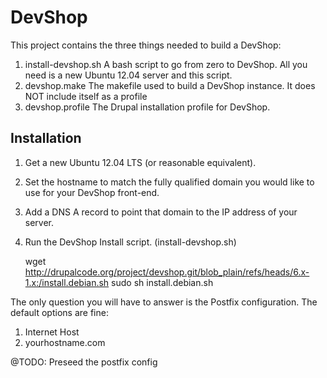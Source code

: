 
DevShop
=======

This project contains the three things needed to build a DevShop:

1. install-devshop.sh
  A bash script to go from zero to DevShop.  All you need is a new Ubuntu
  12.04 server and this script.
2. devshop.make
  The makefile used to build a DevShop instance.  It does NOT include itself as
  a profile
3. devshop.profile
  The Drupal installation profile for DevShop.

Installation
------------

1. Get a new Ubuntu 12.04 LTS (or reasonable equivalent).
2. Set the hostname to match the fully qualified domain you would like to use
 for your DevShop front-end.
3. Add a DNS A record to point that domain to the IP address of your server.
4. Run the DevShop Install script. (install-devshop.sh)

    wget http://drupalcode.org/project/devshop.git/blob_plain/refs/heads/6.x-1.x:/install.debian.sh
    sudo sh install.debian.sh

The only question you will have to answer is the Postfix configuration.  The
default options are fine:

  1. Internet Host
  2. yourhostname.com

@TODO: Preseed the postfix config

